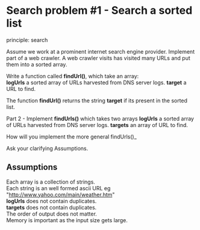 # Search problem #1 - Search a sorted list

principle: search

Assume we work at a prominent internet search engine provider. Implement part of a web crawler.
A web crawler visits has visited many URLs and put them into a sorted array. 

Write a function called **findUrl()**, which take an array:  
**logUrls** a sorted array of URLs harvested from DNS server logs. 
**target** a URL to find.

The function **findUrl()** returns the string **target** if its present in the sorted list. 

Part 2 - Implement **findUrls()** which takes two arrays
**logUrls** a sorted array of URLs harvested from DNS server logs. 
**targets** an array of URL to find.


How will you implement the more general findUrls()_


Ask your clarifying Assumptions.

## Assumptions

Each array is a collection of strings.    
Each string is an well formed ascii URL eg "http://www.yahoo.com/main/weather.htm"  
**logUrls** does not contain duplicates.  
**targets** does not contain duplicates.  
The order of output does not matter.  
Memory is important as the input size gets large.  

